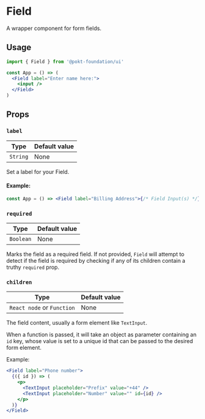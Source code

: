 # Field

A wrapper component for form fields.

## Usage

```jsx
import { Field } from '@pokt-foundation/ui'

const App = () => (
  <Field label="Enter name here:">
    <input />
  </Field>
)
```

## Props

### `label`

| Type     | Default value |
| -------- | ------------- |
| `String` | None          |

Set a label for your Field.

#### Example:

```jsx
const App = () => <Field label="Billing Address">{/* Field Input(s) */}</Field>
```

### `required`

| Type      | Default value |
| --------- | ------------- |
| `Boolean` | None          |

Marks the field as a required field. If not provided, `Field` will attempt to
detect if the field is required by checking if any of its children contain a
truthy `required` prop.

### `children`

| Type                       | Default value |
| -------------------------- | ------------- |
| `React node` or `Function` | None          |

The field content, usually a form element like `TextInput`.

When a function is passed, it will take an object as parameter containing an
`id` key, whose value is set to a unique id that can be passed to the desired form element.

Example:

```jsx
<Field label="Phone number">
  {({ id }) => (
    <p>
      <TextInput placeholder="Prefix" value="+44" />
      <TextInput placeholder="Number" value="" id={id} />
    </p>
  )}
</Field>
```
